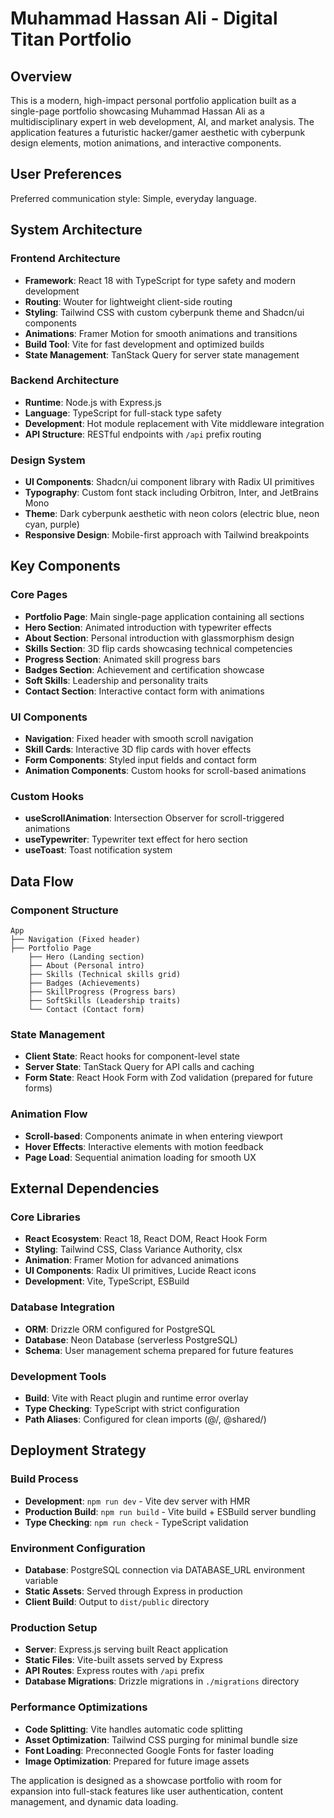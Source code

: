 # Muhammad Hassan Ali - Digital Titan Portfolio

## Overview
This is a modern, high-impact personal portfolio application built as a single-page portfolio showcasing Muhammad Hassan Ali as a multidisciplinary expert in web development, AI, and market analysis. The application features a futuristic hacker/gamer aesthetic with cyberpunk design elements, motion animations, and interactive components.

## User Preferences
Preferred communication style: Simple, everyday language.

## System Architecture

### Frontend Architecture
- **Framework**: React 18 with TypeScript for type safety and modern development
- **Routing**: Wouter for lightweight client-side routing
- **Styling**: Tailwind CSS with custom cyberpunk theme and Shadcn/ui components
- **Animations**: Framer Motion for smooth animations and transitions
- **Build Tool**: Vite for fast development and optimized builds
- **State Management**: TanStack Query for server state management

### Backend Architecture
- **Runtime**: Node.js with Express.js
- **Language**: TypeScript for full-stack type safety
- **Development**: Hot module replacement with Vite middleware integration
- **API Structure**: RESTful endpoints with `/api` prefix routing

### Design System
- **UI Components**: Shadcn/ui component library with Radix UI primitives
- **Typography**: Custom font stack including Orbitron, Inter, and JetBrains Mono
- **Theme**: Dark cyberpunk aesthetic with neon colors (electric blue, neon cyan, purple)
- **Responsive Design**: Mobile-first approach with Tailwind breakpoints

## Key Components

### Core Pages
- **Portfolio Page**: Main single-page application containing all sections
- **Hero Section**: Animated introduction with typewriter effects
- **About Section**: Personal introduction with glassmorphism design
- **Skills Section**: 3D flip cards showcasing technical competencies
- **Progress Section**: Animated skill progress bars
- **Badges Section**: Achievement and certification showcase
- **Soft Skills**: Leadership and personality traits
- **Contact Section**: Interactive contact form with animations

### UI Components
- **Navigation**: Fixed header with smooth scroll navigation
- **Skill Cards**: Interactive 3D flip cards with hover effects
- **Form Components**: Styled input fields and contact form
- **Animation Components**: Custom hooks for scroll-based animations

### Custom Hooks
- **useScrollAnimation**: Intersection Observer for scroll-triggered animations
- **useTypewriter**: Typewriter text effect for hero section
- **useToast**: Toast notification system

## Data Flow

### Component Structure
```
App
├── Navigation (Fixed header)
├── Portfolio Page
    ├── Hero (Landing section)
    ├── About (Personal intro)
    ├── Skills (Technical skills grid)
    ├── Badges (Achievements)
    ├── SkillProgress (Progress bars)
    ├── SoftSkills (Leadership traits)
    └── Contact (Contact form)
```

### State Management
- **Client State**: React hooks for component-level state
- **Server State**: TanStack Query for API calls and caching
- **Form State**: React Hook Form with Zod validation (prepared for future forms)

### Animation Flow
- **Scroll-based**: Components animate in when entering viewport
- **Hover Effects**: Interactive elements with motion feedback
- **Page Load**: Sequential animation loading for smooth UX

## External Dependencies

### Core Libraries
- **React Ecosystem**: React 18, React DOM, React Hook Form
- **Styling**: Tailwind CSS, Class Variance Authority, clsx
- **Animation**: Framer Motion for advanced animations
- **UI Components**: Radix UI primitives, Lucide React icons
- **Development**: Vite, TypeScript, ESBuild

### Database Integration
- **ORM**: Drizzle ORM configured for PostgreSQL
- **Database**: Neon Database (serverless PostgreSQL)
- **Schema**: User management schema prepared for future features

### Development Tools
- **Build**: Vite with React plugin and runtime error overlay
- **Type Checking**: TypeScript with strict configuration
- **Path Aliases**: Configured for clean imports (@/, @shared/)

## Deployment Strategy

### Build Process
- **Development**: `npm run dev` - Vite dev server with HMR
- **Production Build**: `npm run build` - Vite build + ESBuild server bundling
- **Type Checking**: `npm run check` - TypeScript validation

### Environment Configuration
- **Database**: PostgreSQL connection via DATABASE_URL environment variable
- **Static Assets**: Served through Express in production
- **Client Build**: Output to `dist/public` directory

### Production Setup
- **Server**: Express.js serving built React application
- **Static Files**: Vite-built assets served by Express
- **API Routes**: Express routes with `/api` prefix
- **Database Migrations**: Drizzle migrations in `./migrations` directory

### Performance Optimizations
- **Code Splitting**: Vite handles automatic code splitting
- **Asset Optimization**: Tailwind CSS purging for minimal bundle size
- **Font Loading**: Preconnected Google Fonts for faster loading
- **Image Optimization**: Prepared for future image assets

The application is designed as a showcase portfolio with room for expansion into full-stack features like user authentication, content management, and dynamic data loading.